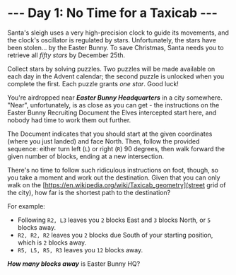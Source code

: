 # --- Day 1: No Time for a Taxicab ---

Santa's sleigh uses a <span title="An atomic clock is too inaccurate; he might end up in a wall!">very high-precision clock</span> to guide its movements, and the clock's oscillator is regulated by stars. Unfortunately, the stars have been stolen... by the Easter Bunny.  To save Christmas, Santa needs you to retrieve all <em class="star">fifty stars</em> by December 25th.


Collect stars by solving puzzles.  Two puzzles will be made available on each day in the Advent calendar; the second puzzle is unlocked when you complete the first.  Each puzzle grants <em class="star">one star</em>. Good luck!


You're airdropped near <em><b>Easter Bunny Headquarters</b></em> in a city somewhere.  "Near", unfortunately, is as close as you can get - the instructions on the Easter Bunny Recruiting Document the Elves intercepted start here, and nobody had time to work them out further.


The Document indicates that you should start at the given coordinates (where you just landed) and face North.  Then, follow the provided sequence: either turn left (<code>L</code>) or right (<code>R</code>) 90 degrees, then walk forward the given number of blocks, ending at a new intersection.


There's no time to follow such ridiculous instructions on foot, though, so you take a moment and work out the destination.  Given that you can only walk on the [https://en.wikipedia.org/wiki/Taxicab_geometry](street grid of the city), how far is the shortest path to the destination?


For example:


<ul>
<li>Following <code>R2, L3</code> leaves you <code>2</code> blocks East and <code>3</code> blocks North, or <code>5</code> blocks away.</li>
<li><code>R2, R2, R2</code> leaves you <code>2</code> blocks due South of your starting position, which is <code>2</code> blocks away.</li>
<li><code>R5, L5, R5, R3</code> leaves you <code>12</code> blocks away.</li>
</ul>
<em><b>How many blocks away</b></em> is Easter Bunny HQ?


